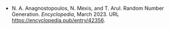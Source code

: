 - N. A. Anagnostopoulos, N. Mexis, and T. Arul. Random Number Generation. *Encyclopedia*, March 2023. URL <https://encyclopedia.pub/entry/42356>.
